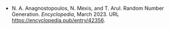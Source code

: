 - N. A. Anagnostopoulos, N. Mexis, and T. Arul. Random Number Generation. *Encyclopedia*, March 2023. URL <https://encyclopedia.pub/entry/42356>.
